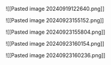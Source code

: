 ![[Pasted image 20240919122640.png]]

![[Pasted image 20240923155152.png]]

![[Pasted image 20240923155804.png]]

![[Pasted image 20240923160154.png]]

![[Pasted image 20240923160236.png]]

